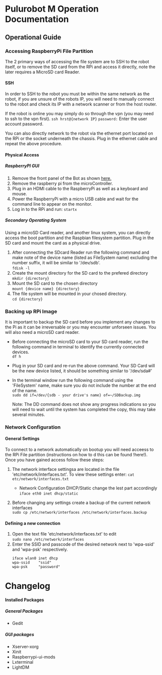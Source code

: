 # Pulurobot M Operation Documentation
## Operational Guide
### Accessing RaspberryPi File Partition
The 2 primary ways of accessing the file system are to SSH to the robot itself, or to remove the SD card from the RPi and access it directly, note the later requires a MicroSD card Reader.
#### SSH
In order to SSH to the robot you must be within the same network as the robot, if you are unsure of the robots IP, you will need to manually connect to the robot and check its IP with a network scanner or from the host router.

If the robot is online you may simply do so through the vpn (you may need to ssh to the vpn first).
`ssh hrst@{network IP}`
`password:` Enter the user account password.

You can also directly network to the robot via the ethernet port located on the RPi or the socket underneath the chassis. Plug in the ethernet cable and repeat the above procedure.

#### Physical Access
##### RaspberryPI GUI

1. Remove the front panel of the Bot as shown [here.](http://www.pulurobotics.fi/page/pulu-m2-1)
2. Remove the raspberry pi from the microController.
3. Plug in an HDMI cable to the RaspberryPi as well as a keyboard and mouse.
4. Power the RaspberryPi with a micro USB cable and wait for the command line to appear on the monitor.
5. Log in to the RPi and run:
    `startx`

##### Secondary Operating System
Using a microSD Card reader, and another linux system, you can directly access the boot partition and the Raspbian filesystem partition. Plug in the SD card and mount the card as a physical drive.

1. After connecting the SDcard Reader run the following command and make note of the device name (listed as FileSystem name) excluding the number suffix, it will be similar to '/dev/sdb'.  
    `fdisk -l`  
2. Create the mount directory for the SD card to the prefered directory  
    `mkdir {directory}`  
3. Mount the SD card to the chosen directory  
    `mount {device name} {directory}`  
4. The file system will be mounted in your chosed directory.  
    `cd {directory}`  


### Backing up RPi Image
It is important to backup the SD card before you implement any changes to the Pi as it can be irreversable or you may encounter unforseen issues. You will also need a microSD card reader.

- Before connecting the microSD card to your SD card reader, run the following command in terminal to identify the currently connected devices.  
`df h`  

- Plug in your SD card and re-run the above command. Your SD Card will be the new device listed, it should be something similar to '/dev/sda#'  

- In the terminal window run the following command using the 'FileSystem' name, make sure you do not include the number at the end of the name.  
`sudo dd if=/dev/{sdb - your drive's name} of=~/SDBackup.img`  

    Note: The DD command does not show any progress indications so you will need to wait until the system has completed the copy, this may take several minutes.  

### Network Configuration
#### General Settings
To connect to a network automatically on bootup you will need acceess to the RPi File partition (instructions on how to d this can be found !here!). Once you have gained access follow these steps:

1. The network interface settingsa are located in the file 'etc/network/interfaces.txt'. To view these settings enter:
    `cat etc/network/interfaces.txt `  
    - Network Configuration DHCP/Static change the lest part accordingly  
		`iface eth0 inet dhcp/static`  
	

2.  Before changing any settings create a backup of the current network interfaces  
	`sudo cp /etc/network/interfaces /etc/network/interfaces.backup`  
 
#### Defining a new connection
1.  Open the text file 'etc/network/interfaces.txt' to edit  
    `sudo nano /etc/network/interfaces`  
2.  Enter the SSID and passcode of the desired network next to 'wpa-ssid' and 'wpa-psk' respectively.  
    ```auto wlan0
    iface wlan0 inet dhcp  
    wpa-ssid	"ssid"  
    wpa-psk 	"password"
# Changelog
#### Installed Packages
##### General Packages
- Gedit
##### GUI packages
- Xserver-xorg
- Xinit
- Raspberrypi-ui-mods
- Lxterminal
- LightDM
